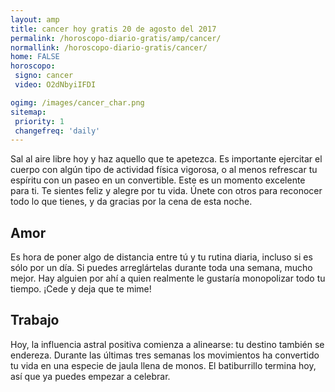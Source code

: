 ```yaml
---
layout: amp
title: cancer hoy gratis 20 de agosto del 2017 
permalink: /horoscopo-diario-gratis/amp/cancer/
normallink: /horoscopo-diario-gratis/cancer/
home: FALSE
horoscopo:
 signo: cancer
 video: O2dNbyiIFDI

ogimg: /images/cancer_char.png
sitemap:
 priority: 1
 changefreq: 'daily'
---
```



Sal al aire libre hoy y haz aquello que te apetezca. Es importante ejercitar el cuerpo con algún tipo de actividad física vigorosa, o al menos refrescar tu espíritu con un paseo en un convertible. Este es un momento excelente para ti. Te sientes feliz y alegre por tu vida. Únete con otros para reconocer todo lo que tienes, y da gracias por la cena de esta noche.

## Amor

Es hora de poner algo de distancia entre tú y tu rutina diaria, incluso si es sólo por un día. Si puedes arreglártelas durante toda una semana, mucho mejor. Hay alguien por ahí a quien realmente le gustaría monopolizar todo tu tiempo. ¡Cede y deja que te mime!

## Trabajo

Hoy, la influencia astral positiva comienza a alinearse: tu destino también se endereza. Durante las últimas tres semanas los movimientos ha convertido tu vida en una especie de jaula llena de monos. El batiburrillo termina hoy, así que ya puedes empezar a celebrar.